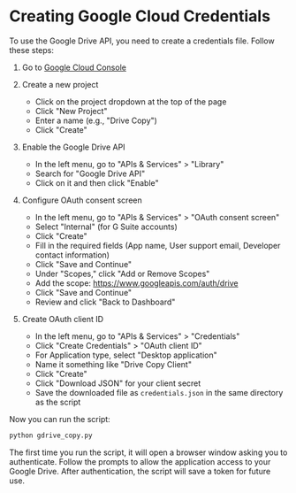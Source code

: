 # Creating Google Cloud Credentials

To use the Google Drive API, you need to create a credentials file. Follow these steps:

1. Go to [Google Cloud Console](https://console.cloud.google.com/)
2. Create a new project
   - Click on the project dropdown at the top of the page
   - Click "New Project"
   - Enter a name (e.g., "Drive Copy")
   - Click "Create"

3. Enable the Google Drive API
   - In the left menu, go to "APIs & Services" > "Library"
   - Search for "Google Drive API"
   - Click on it and then click "Enable"

4. Configure OAuth consent screen
   - In the left menu, go to "APIs & Services" > "OAuth consent screen"
   - Select "Internal" (for G Suite accounts)
   - Click "Create"
   - Fill in the required fields (App name, User support email, Developer contact information)
   - Click "Save and Continue" 
   - Under "Scopes," click "Add or Remove Scopes"
   - Add the scope: https://www.googleapis.com/auth/drive
   - Click "Save and Continue"
   - Review and click "Back to Dashboard"

5. Create OAuth client ID
   - In the left menu, go to "APIs & Services" > "Credentials"
   - Click "Create Credentials" > "OAuth client ID"
   - For Application type, select "Desktop application" 
   - Name it something like "Drive Copy Client"
   - Click "Create"
   - Click "Download JSON" for your client secret
   - Save the downloaded file as `credentials.json` in the same directory as the script

Now you can run the script:

```bash
python gdrive_copy.py
```

The first time you run the script, it will open a browser window asking you to authenticate. Follow the prompts to allow the application access to your Google Drive. After authentication, the script will save a token for future use.